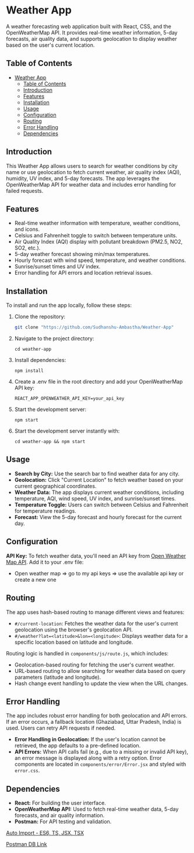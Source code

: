 # Weather App

A weather forecasting web application built with React, CSS, and the OpenWeatherMap API. It provides real-time weather information, 5-day forecasts, air quality data, and supports geolocation to display weather based on the user's current location.

## Table of Contents
- [Weather App](#weather-app)
  - [Table of Contents](#table-of-contents)
  - [Introduction](#introduction)
  - [Features](#features)
  - [Installation](#installation)
  - [Usage](#usage)
  - [Configuration](#configuration)
  - [Routing](#routing)
  - [Error Handling](#error-handling)
  - [Dependencies](#dependencies)

## Introduction

This Weather App allows users to search for weather conditions by city name or use geolocation to fetch current weather, air quality index (AQI), humidity, UV index, and 5-day forecasts. The app leverages the OpenWeatherMap API for weather data and includes error handling for failed requests.

## Features
- Real-time weather information with temperature, weather conditions, and icons.
- Celsius and Fahrenheit toggle to switch between temperature units.
- Air Quality Index (AQI) display with pollutant breakdown (PM2.5, NO2, SO2, etc.).
- 5-day weather forecast showing min/max temperatures.
- Hourly forecast with wind speed, temperature, and weather conditions.
- Sunrise/sunset times and UV index.
- Error handling for API errors and location retrieval issues.

## Installation

To install and run the app locally, follow these steps:

1. Clone the repository:
   ```bash
   git clone "https://github.com/Sudhanshu-Ambastha/Weather-App"
   ```

2. Navigate to the project directory:
   ```
   cd weather-app
   ```

3. Install dependencies:
   ```
   npm install  
   ```

4. Create a .env file in the root directory and add your OpenWeatherMap API key:
   ```
   REACT_APP_OPENWEATHER_API_KEY=your_api_key
   ```

5. Start the development server:
   ```
   npm start    
   ```
6. Start the development server instantly with:
   ```
   cd weather-app && npm start    
   ```
##  Usage

- **Search by City:** Use the search bar to find weather data for any city.
- **Geolocation:** Click "Current Location" to fetch weather based on your current geographical coordinates.
- **Weather Data:** The app displays current weather conditions, including temperature, AQI, wind speed, UV index, and sunrise/sunset times.
- **Temperature Toggle:** Users can switch between Celsius and Fahrenheit for temperature readings.
- **Forecast:** View the 5-day forecast and hourly forecast for the current day.

## Configuration

**API Key:** To fetch weather data, you'll need an API key from [Open Weather Map API](https://openweathermap.org/api). Add it to your .env file:
- Open weather map => go to my api keys => use the available api key or create a new one

## Routing
The app uses hash-based routing to manage different views and features:

- `#/current-location`: Fetches the weather data for the user's current geolocation using the browser's geolocation API.
- `#/weather?lat=<latitude>&lon=<longitude>`: Displays weather data for a specific location based on latitude and longitude.

Routing logic is handled in `components/js/route.js`, which includes:
- Geolocation-based routing for fetching the user's current weather.
- URL-based routing to allow searching for weather data based on query parameters (latitude and longitude).
- Hash change event handling to update the view when the URL changes.
  
## Error Handling
The app includes robust error handling for both geolocation and API errors. If an error occurs, a fallback location (Ghaziabad, Uttar Pradesh, India) is used. Users can retry API requests if needed.

- **Error Handling in Geolocation:** If the user's location cannot be retrieved, the app defaults to a pre-defined location.
- **API Errors:** When API calls fail (e.g., due to a missing or invalid API key), an error message is displayed along with a retry option.
Error components are located in `components/error/Error.jsx` and styled with `error.css`.

## Dependencies
- **React:** For building the user interface.
- **OpenWeatherMap API:** Used to fetch real-time weather data, 5-day forecasts, and air quality information.
- **Postman:** For API testing and validation.

[Auto Import - ES6, TS, JSX, TSX](https://marketplace.visualstudio.com/items?itemName=NuclleaR.vscode-extension-auto-import)

[Postman DB Link](https://web.postman.co/workspace/My-Workspace~b124c25d-b089-4adf-8f43-af70c1b5b9eb/request/29725199-7607ae0d-cf27-49dc-97df-26778dab9c63)
